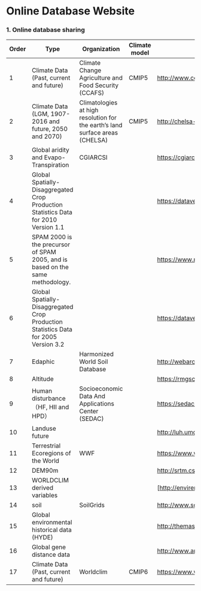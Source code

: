 # Online Database Website

### 1. Online database sharing

| Order | Type                                                         | Organization                                                 | Climate                                                             model | Website                                                      |
| ----- | ------------------------------------------------------------ | ------------------------------------------------------------ | ------------------------------------------------------------ | ------------------------------------------------------------ |
| 1     | Climate Data (Past, current and future)                      | Climate Change Agriculture and Food Security (CCAFS)         | CMIP5                                                        | http://www.ccafs-climate.org/data/                           |
| 2     | Climate Data (LGM, 1907-2016 and future, 2050 and 2070)      | Climatologies at high resolution for the earth’s land surface areas (CHELSA) | CMIP5                                                        | http://chelsa-climate.org                                    |
| 3     | Global aridity and Evapo-Transpiration                       | CGIARCSI                                                     |                                                              | https://cgiarcsi.community/data/global-aridity-and-pet-database/ |
| 4     | Global Spatially-Disaggregated Crop Production Statistics Data for 2010 Version 1.1 |                                                              |                                                              | https://dataverse.harvard.edu/dataset.xhtml?persistentId=doi:10.7910/DVN/PRFF8V |
| 5     | SPAM 2000 is the precursor of SPAM 2005, and is based on the same methodology. |                                                              |                                                              | https://www.mapspam.info/spam-2000/                          |
| 6     | Global Spatially-Disaggregated Crop Production Statistics Data for 2005 Version 3.2 |                                                              |                                                              | https://dataverse.harvard.edu/dataset.xhtml?persistentId=doi:10.7910/DVN/DHXBJX |
| 7     | Edaphic                                                      | Harmonized World Soil Database                               |                                                              | http://webarchive.iiasa.ac.at/Research/LUC/External-World-soil-database/ |
| 8     | Altitude                                                     |                                                              |                                                              | https://rmgsc.cr.usgs.gov/outgoing/ecosystems/Global/        |
| 9     | Human disturbance（HF, HII and HPD）                         | Socioeconomic Data And Applications Center (SEDAC)           |                                                              | https://sedac.ciesin.columbia.edu                            |
| 10    | Landuse future                                               |                                                              |                                                              | http://luh.umd.edu/data.shtml                                |
| 11    | Terrestrial Ecoregions of the World                          | WWF                                                          |                                                              | https://www.worldwildlife.org/publications/terrestrial-ecoregions-of-the-world |
| 12    | DEM90m                                                       |                                                              |                                                              | http://srtm.csi.cgiar.org/                                   |
| 13    | WORLDCLIM derived variables                                  |                                                              |                                                              | [http://envirem.github.io](http://envirem.github.io/)        |
| 14    | soil                                                         | SoilGrids                                                    |                                                              | http://www.soilgrids.org                                     |
| 15    | Global environmental historical data (HYDE)                  |                                                              |                                                              | http://themasites.pbl.nl/en/themasites/hyde/index.html       |
| 16    | Global gene distance data                                    |                                                              |                                                              | http://www.anderson.ucla.edu/faculty_pages/romain.wacziarg/downloads/genetic_distance.zip |
| 17    | Climate Data (Past, current and future)                      | Worldclim                                                    | CMIP6                                                        | https://www.worldclim.org                                    |
